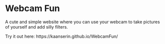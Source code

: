 # Webcam Fun
<p>A cute and simple website where you can use your webcam to take pictures of yourself and add silly filters.<p>
Try it out here: https://kaanserin.github.io/WebcamFun/
